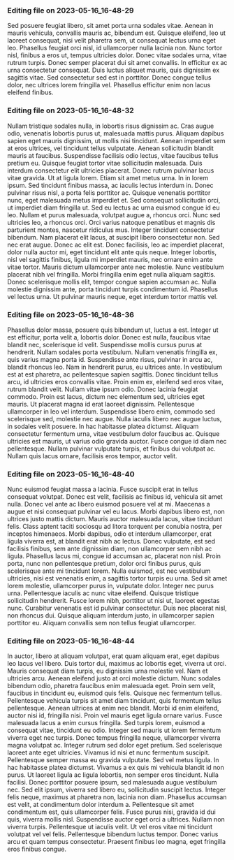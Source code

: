 

### Editing file on 2023-05-16_16-48-29

Sed posuere feugiat libero, sit amet porta urna sodales vitae. Aenean in mauris vehicula, convallis mauris ac, bibendum est. Quisque eleifend, leo ut laoreet consequat, nisi velit pharetra sem, ut consequat lectus urna eget leo. Phasellus feugiat orci nisl, id ullamcorper nulla lacinia non. Nunc tortor nisl, finibus a eros ut, tempus ultricies dolor. Donec vitae sodales urna, vitae rutrum turpis. Donec semper placerat dui sit amet convallis. In efficitur ex ac urna consectetur consequat. Duis luctus aliquet mauris, quis dignissim ex sagittis vitae. Sed consectetur sed est in porttitor. Donec congue tellus dolor, nec ultrices lorem fringilla vel. Phasellus efficitur enim non lacus eleifend finibus.




### Editing file on 2023-05-16_16-48-32

Nullam tristique sodales nulla, in lobortis risus dignissim ac. Cras augue odio, venenatis lobortis purus ut, malesuada mattis purus. Aliquam dapibus sapien eget mauris dignissim, ut mollis nisi tincidunt. Aenean imperdiet sem at eros ultrices, vel tincidunt tellus vulputate. Aenean sollicitudin blandit mauris at faucibus. Suspendisse facilisis odio lectus, vitae faucibus tellus pretium eu. Quisque feugiat tortor vitae sollicitudin malesuada. Duis interdum consectetur elit ultricies placerat. Donec rutrum pulvinar lacus vitae gravida.
Ut at ligula lorem. Etiam sit amet metus urna. In in lorem ipsum. Sed tincidunt finibus massa, ac iaculis lectus interdum in. Donec pulvinar risus nisl, a porta felis porttitor ac. Quisque venenatis porttitor nunc, eget malesuada metus imperdiet et. Sed consequat sollicitudin orci, ut imperdiet diam fringilla ut. Sed eu lectus ac urna euismod congue id eu leo. Nullam et purus malesuada, volutpat augue a, rhoncus orci. Nunc sed ultricies leo, a rhoncus orci. Orci varius natoque penatibus et magnis dis parturient montes, nascetur ridiculus mus.
Integer tincidunt consectetur bibendum. Nam placerat elit lacus, at suscipit libero consectetur non. Sed nec erat augue. Donec ac elit est. Donec facilisis, leo ac imperdiet placerat, dolor nulla auctor mi, eget tincidunt elit ante quis neque. Integer lobortis, nisl vel sagittis finibus, ligula mi imperdiet mauris, nec ornare enim ante vitae tortor. Mauris dictum ullamcorper ante nec molestie. Nunc vestibulum placerat nibh vel fringilla. Morbi fringilla enim eget nulla aliquam sagittis. Donec scelerisque mollis elit, tempor congue sapien accumsan ac. Nulla molestie dignissim ante, porta tincidunt turpis condimentum id. Phasellus vel lectus urna. Ut pulvinar mauris neque, eget interdum tortor mattis vel.




### Editing file on 2023-05-16_16-48-36

Phasellus dolor massa, posuere quis bibendum ut, luctus a est. Integer ut est efficitur, porta velit a, lobortis dolor. Donec est nulla, faucibus vitae blandit nec, scelerisque id velit. Suspendisse mollis cursus purus at hendrerit. Nullam sodales porta vestibulum. Nullam venenatis fringilla ex, quis varius magna porta id. Suspendisse ante risus, pulvinar in arcu ac, blandit rhoncus leo. Nam in hendrerit purus, eu ultrices ante. In vestibulum est at est pharetra, ac pellentesque sapien sagittis.
Donec tincidunt tellus arcu, id ultricies eros convallis vitae. Proin enim ex, eleifend sed eros vitae, rutrum blandit velit. Nullam vitae ipsum odio. Donec lacinia feugiat commodo. Proin est lacus, dictum nec elementum sed, ultricies eget mauris. Ut placerat magna id erat laoreet dignissim. Pellentesque ullamcorper in leo vel interdum. Suspendisse libero enim, commodo sed scelerisque sed, molestie nec augue. Nulla iaculis libero nec augue luctus, in sodales velit posuere. In hac habitasse platea dictumst. Aliquam consectetur fermentum urna, vitae vestibulum dolor faucibus ac. Quisque ultricies est mauris, ut varius odio gravida auctor. Fusce congue id diam nec pellentesque. Nullam pulvinar vulputate turpis, et finibus dui volutpat ac. Nullam quis lacus ornare, facilisis eros tempor, auctor velit.




### Editing file on 2023-05-16_16-48-40

Nunc euismod feugiat massa a lacinia. Fusce suscipit erat in tellus consequat volutpat. Donec est velit, facilisis ac finibus id, vehicula sit amet nulla. Donec vel ante ac libero euismod posuere vel at mi. Maecenas a augue et nisi consequat pulvinar vel eu lacus. Morbi dapibus libero est, non ultrices justo mattis dictum. Mauris auctor malesuada lacus, vitae tincidunt felis.
Class aptent taciti sociosqu ad litora torquent per conubia nostra, per inceptos himenaeos. Morbi dapibus, odio et interdum ullamcorper, erat ligula viverra est, at blandit erat nibh ac lectus. Donec vulputate, est sed facilisis finibus, sem ante dignissim diam, non ullamcorper sem nibh ac ligula. Phasellus lacus mi, congue id accumsan ac, placerat non nisl. Proin porta, nunc non pellentesque pretium, dolor orci finibus purus, quis scelerisque ante mi tincidunt lorem. Nulla euismod, est nec vestibulum ultricies, nisi est venenatis enim, a sagittis tortor turpis eu urna. Sed sit amet lorem molestie, ullamcorper purus in, vulputate dolor. Integer nec purus urna. Pellentesque iaculis ac nunc vitae eleifend. Quisque tristique sollicitudin hendrerit. Fusce lorem nibh, porttitor ut nisi ut, laoreet egestas nunc. Curabitur venenatis est id pulvinar consectetur. Duis nec placerat nisl, non rhoncus dui. Quisque aliquam interdum justo, in ullamcorper sapien porttitor eu. Aliquam convallis sem non tellus feugiat ullamcorper.




### Editing file on 2023-05-16_16-48-44

In auctor, libero at aliquam volutpat, erat quam aliquam erat, eget dapibus leo lacus vel libero. Duis tortor dui, maximus ac lobortis eget, viverra ut orci. Mauris consequat diam turpis, eu dignissim urna molestie vel. Nam et ultricies arcu. Aenean eleifend justo at orci molestie dictum. Nunc sodales bibendum odio, pharetra faucibus enim malesuada eget. Proin sem velit, faucibus in tincidunt eu, euismod quis felis. Quisque nec fermentum tellus. Pellentesque vehicula turpis sit amet diam tincidunt, quis fermentum tellus pellentesque. Aenean ultrices at enim nec blandit. Morbi id enim eleifend, auctor nisi id, fringilla nisi. Proin vel mauris eget ligula ornare varius. Fusce malesuada lacus a enim cursus fringilla.
Sed turpis lorem, euismod a consequat vitae, tincidunt eu odio. Integer sed mauris ut lorem fermentum viverra eget nec turpis. Donec tempus fringilla neque, ullamcorper viverra magna volutpat ac. Integer rutrum sed dolor eget pretium. Sed scelerisque laoreet ante eget ultricies. Vivamus id nisi et nunc fermentum suscipit. Pellentesque semper massa eu gravida vulputate. Sed vel metus ligula. In hac habitasse platea dictumst. Vivamus a ex quis mi vehicula blandit id non purus. Ut laoreet ligula ac ligula lobortis, non semper eros tincidunt. Nulla facilisi. Donec porttitor posuere ipsum, sed malesuada augue vestibulum nec.
Sed elit ipsum, viverra sed libero eu, sollicitudin suscipit lectus. Integer felis neque, maximus at pharetra non, lacinia non diam. Phasellus accumsan est velit, at condimentum dolor interdum a. Pellentesque sit amet condimentum est, quis ullamcorper felis. Fusce purus nisi, gravida id dui quis, viverra mollis nisl. Suspendisse auctor eget orci a ultrices. Nullam non viverra turpis. Pellentesque ut iaculis velit. Ut vel eros vitae mi tincidunt volutpat vel vel felis. Pellentesque bibendum luctus tempor. Donec varius arcu et quam tempus consectetur. Praesent finibus leo magna, eget fringilla eros finibus congue.


